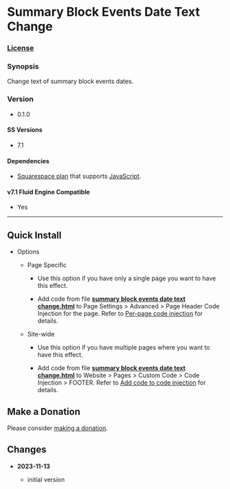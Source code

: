 # Summary Block Events Date Text Change

### [License][1]

### Synopsis

Change text of summary block events dates.

### Version

  * 0.1.0

#### SS Versions

  * 7.1

#### Dependencies

  * [Squarespace plan][2] that supports [JavaScript][3].

#### v7.1 Fluid Engine Compatible

  * Yes

---

## Quick Install

* Options

  * Page Specific
  
    * Use this option if you have only a single page you want to have this
      effect.
      
    * Add code from file **[summary block events date text change.html][4]** to
      Page Settings > Advanced > Page Header Code Injection for the page. Refer
      to [Per-page code injection][5] for details.
      
  * Site-wide
  
    * Use this option if you have multiple pages where you want to have this
      effect.
      
    * Add code from file **[summary block events date text change.html][4]** to
      Website > Pages > Custom Code > Code Injection > FOOTER. Refer to [Add
      code to code injection][6] for details.

## Make a Donation

Please consider [making a donation][7].

## Changes

<!-- * **2023-07-14**

  * convert to callback for use with form block wrapper observe changes after SS
    form internationalization update
  * bumped version to 0.2.0
  -->
* **2023-11-13**

  * initial version

[1]: https://github.com/tomsWebConsulting/twcsl/blob/main/LICENSE.txt#L1
[2]: https://www.squarespace.com/pricing
[3]: https://en.wikipedia.org/wiki/JavaScript
[4]: summary%20block%20events%20date%20text%20change.html#L1
[5]: https://support.squarespace.com/hc/en-us/articles/205815908-Using-code-injection#toc-per-page-code-injection
[6]: https://support.squarespace.com/hc/en-us/articles/205815908-Using-code-injection#toc-add-code-to-code-injection
[7]: https://github.com/tomsWebConsulting/twcsl#make-a-donation
